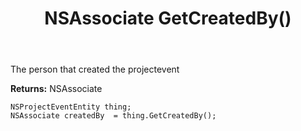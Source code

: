﻿---
uid: crmscript_ref_NSProjectEventEntity_GetCreatedBy
title: NSAssociate GetCreatedBy()
intellisense: NSProjectEventEntity.GetCreatedBy
keywords: NSProjectEventEntity, GetCreatedBy
so.topic: reference
---

The person that created the projectevent

**Returns:** NSAssociate


```crmscript
NSProjectEventEntity thing;
NSAssociate createdBy  = thing.GetCreatedBy();
```



